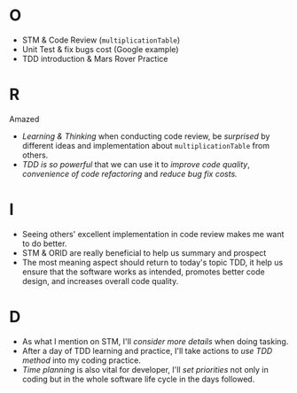 # O
- STM & Code Review (`multiplicationTable`)
- Unit Test & fix bugs cost (Google example)
- TDD introduction & Mars Rover Practice

# R
Amazed
- *Learning & Thinking* when conducting code review, be *surprised* by different ideas and implementation about `multiplicationTable` from others.
- *TDD is so powerful* that we can use it to *improve code quality*, *convenience of code refactoring* and *reduce bug fix costs.*

# I
- Seeing others' excellent implementation in code review makes me want to do better.
- STM & ORID are really beneficial to help us summary and prospect
- The most meaning aspect should return to today's topic TDD, it help us ensure that the software works as intended, promotes better code design, and increases overall code quality.

# D
- As what I mention on STM, I'll *consider more details* when doing tasking.
- After a day of TDD learning and practice, I'll take actions to *use TDD method* into my coding practice.
- *Time planning* is also vital for developer, I'll *set priorities* not only in coding but in the whole software life cycle in the days followed.